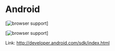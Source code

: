 # Android

  [![browser support](http://appbalo.com/wp-content/uploads/2014/08/Android-Central---The-App-.png)]

  [![browser support](http://www.android.com/new/images/logos-2x/android-wordmark-8EC047.png)]




Link:
http://developer.android.com/sdk/index.html
